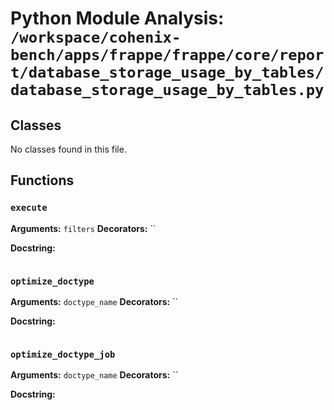 # Python Module Analysis: `/workspace/cohenix-bench/apps/frappe/frappe/core/report/database_storage_usage_by_tables/database_storage_usage_by_tables.py`

## Classes

No classes found in this file.


## Functions

### `execute`
**Arguments:** `filters`
**Decorators:** ``

**Docstring:**
```

```
### `optimize_doctype`
**Arguments:** `doctype_name`
**Decorators:** ``

**Docstring:**
```

```
### `optimize_doctype_job`
**Arguments:** `doctype_name`
**Decorators:** ``

**Docstring:**
```

```

